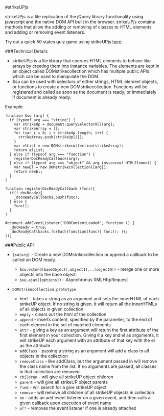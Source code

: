 #strikeUPjs

strikeUPjs is a lite replication of the jQuery library functionality using javascript and the native DOM API built in the browser. strikeUPjs contains methods that allow the adding or removing of classes to HTML elements and adding or removing event listeners.

Try out a quick 50 states quiz game using strikeUPjs [here](http://www.christopherdeborja.com/strikeUPjs)

###Technical Details
* strikeUPjs is a lite library that coerces HTML elements to behave like arrays by creating them into instance variables. The elements are kept in an object called DOMstrikecollection which has multiple public APIs which can be used to manipulate the DOM.
* $su can be used with selectors of either strings, HTML element objects, or functions to create a new DOMstrikecollection. Functions will be registered and called as soon as the document is ready, or immediately if document is already ready.

Example:
```
function $su (arg) {
  if (typeof arg === "string") {
    var strikeUp = document.querySelectorAll(arg);
    var strikeArray = [];
    for (var i = 0; i < strikeUp.length; i++) {
      strikeArray.push(strikeUp[i]);
    }
    var elList = new DOMstrikecollection(strikeArray);
    return elList;
  } else if (typeof arg === "function") {
    registerDocReadyCallback(arg);
  } else if (typeof arg === "object" && arg instanceof HTMLElement) {
    var newEl = new DOMstrikecollection([arg]);
    return newEl;
  }
}

function registerDocReadyCallback (func){
  if(!_docReady){
    _docReadyCallbacks.push(func);
  } else {
    func();
  }
}

document.addEventListener('DOMContentLoaded', function () {
  _docReady = true;
  _docReadyCallbacks.forEach(function(func){ func(); });
});

```
###Public API

* `$su(arg)` - Create a new DOMstrikecollection or append a callback to be called on DOM ready.
  * `$su.extend(baseObject[,object1]...[objectN])` - merge one or more objects into the base object.
  * `$su.ajax([options])` - Asynchronus XMLHttpRequest

* `DOMstrikecollection.prototype`
  * `html` - takes a string as an argument and sets the innerHTML of each strikeUP object. If no string is given, it will return all the innerHTMLs of all objects in given collection
  * `empty` - clears out the html of the collection
  * `append` - inserts content, specified by the parameter, to the end of each element in the set of matched elements
  * `attr` - giving a key as an argument will return the first attribute of the first element in your collection. Giving it a key and el as arguments, it will strikeUP each argument with an attribute of that key with the el as the attribute
  * `addClass` - passing a string as an argument will add a class to all objects in the collection
  * `removeClass` - like addClass, but the argument passed in will remove the class name from the list. If no arguments are passed, all classes in that collection are removed
  * `children` - will give all strikeUP object children
  * `parent` - will give all strikeUP object parents
  * `find` - will search for a give strikeUP object
  * `remove` - will remove all children of all strikeUP objects in collection.
  * `on` - adds an add event listener on a given event, and then calls a given callback upon execution of event name
  * `off` - removes the event listener if one is already attached

